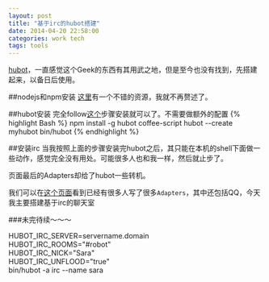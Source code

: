 ```yaml
---
layout: post
title: "基于irc的hubot搭建"
date: 2014-04-20 22:58:00
categories: work tech
tags: tools
---
```


[hubot][1]，一直感觉这个Geek的东西有其用武之地，但是至今也没有找到，先搭建起来，以备日后使用。

##nodejs和npm安装
[这里][2]有一个不错的资源，我就不再赘述了。

##hubot安装
完全follow[这个][3]步骤安装就可以了。不需要做额外的配置
{% highlight Bash %}
npm install -g hubot coffee-script
hubot --create myhubot
bin/hubot
{% endhighlight %}

##安装irc
当我按照上面的步骤安装完hubot之后，其只能在本机的shell下面做一些动作，感觉完全没有用处。可能很多人也和我一样，然后就止步了。

页面最后的Adapters却给了hubot一些转机。

我们可以在[这个页面][4]看到已经有很多人写了很多`Adapters`，其中还包括QQ，今天我主要搭建基于irc的聊天室

###未完待续～～～

HUBOT_IRC_SERVER=servername.domain \
  HUBOT_IRC_ROOMS="#robot" \
  HUBOT_IRC_NICK="Sara" \
  HUBOT_IRC_UNFLOOD="true" \
  bin/hubot -a irc --name sara

[1]: https://hubot.github.com/
[2]: https://gist.github.com/isaacs/579814
[3]: https://github.com/github/hubot/tree/master/docs
[4]: https://github.com/github/hubot/blob/master/docs/adapters.md